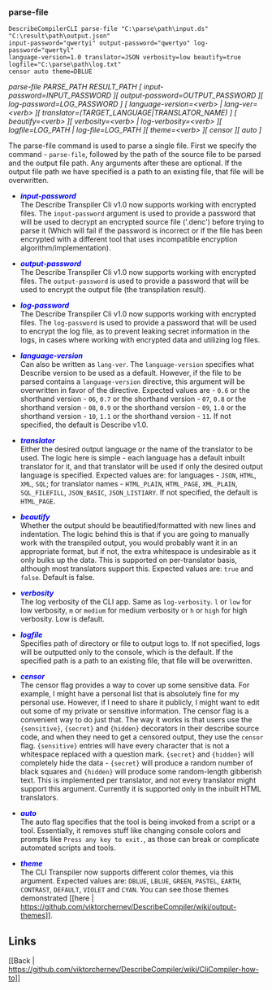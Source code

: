 ### parse-file

```DescribeCompilerCLI parse-file "C:\parse\path\input.ds" "C:\result\path\output.json"```<br>
```input-password="qwertyi" output-password="qwertyo" log-password="qwertyl"```<br>
```language-version=1.0 translator=JSON verbosity=low beautify=true logfile="C:\parse\path\log.txt"```<br>
```censor auto theme=DBLUE```<br>

_parse-file PARSE_PATH RESULT_PATH
[ input-password=INPUT_PASSWORD ][ output-password=OUTPUT_PASSWORD ][ log-password=LOG_PASSWORD ]
[ language-version=&lt;verb&gt; | lang-ver=&lt;verb&gt; ][ translator=(TARGET_LANGUAGE|TRANSLATOR_NAME) ]
[ beautify=&lt;verb&gt; ][ verbosity=&lt;verb&gt; | log-verbosity=&lt;verb&gt; ][ logfile=LOG_PATH | log-file=LOG_PATH ][ theme=&lt;verb&gt; ][ censor ][ auto ]_

The parse-file command is used to parse a single file. First we specify the command - ```parse-file```, followed by the path of the source file to be parsed and the output file path. Any arguments after these are optional. If the output file path we have specified is a path to an existing file, that file will be overwritten.

* <span style="color:blue">**_input-password_**</span><br>
The Describe Transpiler Cli v1.0 now supports working with encrypted files. The ```input-password``` argument is used to provide a password that will be used to decrypt an encrypted source file ('.denc') before trying to parse it (Which will fail if the password is incorrect or if the file has been encrypted with a different tool that uses incompatible encryption algorithm/implementation).

* <span style="color:blue">**_output-password_**</span><br>
The Describe Transpiler Cli v1.0 now supports working with encrypted files. The ```output-password``` is used to provide a password that will be used to encrypt the output file (the transpilation result).

* <span style="color:blue">**_log-password_**</span><br>
The Describe Transpiler Cli v1.0 now supports working with encrypted files. The ```log-password``` is used to provide a password that will be used to encrypt the log file, as to prevent leaking secret information in the logs, in cases where working with encrypted data and utilizing log files.

* <span style="color:blue">**_language-version_**</span><br>
Can also be written as ```lang-ver```. The ```language-version``` specifies what Describe version to be used as a default. However, if the file to be parsed contains a ```language-version``` directive, this argument will be overwritten in favor of the directive. Expected values are - ```0.6``` or the shorthand version  - ```06```, ```0.7``` or the shorthand version - ```07```, ```0.8``` or the shorthand version - ```08```, ```0.9``` or the shorthand version - ```09```, ```1.0``` or the shorthand version - ```10```, ```1.1``` or the shorthand version - ```11```. If not specified, the default is Describe v1.0.

* <span style="color:blue">**_translator_**</span><br>
Either the desired output language or the name of the translator to be used. The logic here is simple - each language has a default inbuilt translator for it, and that translator will be used if only the desired output language is specified. Expected values are: for languages - ```JSON```, ```HTML```, ```XML```, ```SQL```; for translator names - ```HTML_PLAIN```, ```HTML_PAGE```, ```XML_PLAIN```, ```SQL_FILEFILL```, ```JSON_BASIC```, ```JSON_LISTIARY```. If not specified, the default is ```HTML_PAGE```.

* <span style="color:blue">**_beautify_**</span><br>
Whether the output should be beautified/formatted with new lines and indentation. The logic behind this is that if you are going to manually work with the transpiled output, you would probably want it in an appropriate format, but if not, the extra whitespace is undesirable as it only bulks up the data. This is supported on per-translator basis, although most translators support this. Expected values are: ```true``` and ```false```. Default is false.

* <span style="color:blue">**_verbosity_**</span><br>
The log verbosity of the CLI app. Same as ```log-verbosity```. ```l``` or ```low``` for low verbosity, ```m``` or ```medium``` for medium verbosity or ```h``` or ```high``` for high verbosity. Low is default.

* <span style="color:blue">**_logfile_**</span><br>
Specifies path of directory or file to output logs to. If not specified, logs will be outputted only to the console, which is the default. If the specified path is a path to an existing file, that file will be overwritten.

* <span style="color:blue">**_censor_**</span><br>
The censor flag provides a way to cover up some sensitive data. For example, I might have a personal list that is absolutely fine for my personal use. However, if I need to share it publicly, I might want to edit out some of my private or sensitive information. The censor flag is a convenient way to do just that. The way it works is that users use the ```{sensitive}```, ```{secret}``` and ```{hidden}``` decorators in their describe source code, and when they need to get a censored output, they use the ```censor``` flag. ```{sensitive}``` entries will have every character that is not a whitespace replaced with a question mark. ```{secret}``` and ```{hidden}``` will completely hide the data - ```{secret}``` will produce a random number of black squares and ```{hidden}``` will produce some random-length gibberish text. This is implemented per translator, and not every translator might support this argument. Currently it is supported only in the inbuilt HTML translators.

* <span style="color:blue">**_auto_**</span><br>
The auto flag specifies that the tool is being invoked from a script or a tool. Essentially, it removes stuff like changing console colors and prompts like ```Press any key to exit.```, as those can break or complicate automated scripts and tools.

* <span style="color:blue">**_theme_**</span><br>
The CLI Transpiler now supports different color themes, via this argument. Expected values are: ```DBLUE```, ```LBLUE```, ```GREEN```, ```PASTEL```, ```EARTH```, ```CONTRAST```, ```DEFAULT```, ```VIOLET``` and ```CYAN```. You can see those themes demonstrated [[here | https://github.com/viktorchernev/DescribeCompiler/wiki/output-themes]].  


## Links
[[Back | https://github.com/viktorchernev/DescribeCompiler/wiki/CliCompiler-how-to]]